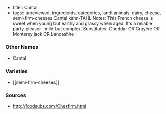 - title:: Cantal
- tags:: unreviewed, ingredients, categories, land-animals, dairy, cheese, semi-firm-cheeses
Cantal kahn-TAHL Notes: This French cheese is sweet when young but earthy and grassy when aged. It's a reliable party-pleaser--mild but complex. Substitutes: Cheddar OR Gruyère OR Monterey jack OR Lancashire

### Other Names

* Cantal

### Varieties

* [[semi-firm-cheeses]]

### Sources
* http://foodsubs.com/Chesfirm.html
